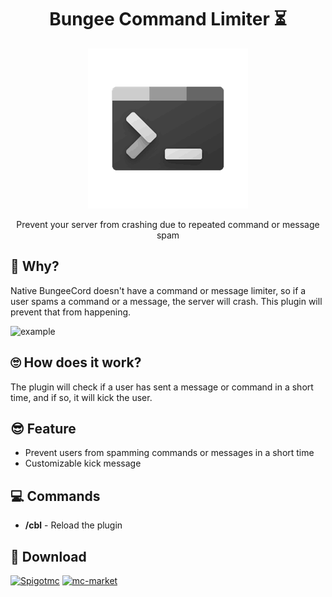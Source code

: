 <div align=center>

# Bungee Command Limiter ⏳

![BungeeCommandLimiter Logo](./assets/BungeeCommandLimiter.png)

Prevent your server from crashing due to repeated command or message spam
</div>

## 🧐 Why?

Native BungeeCord doesn't have a command or message limiter, so if a user spams a command or a message, the server will
crash.
This plugin will prevent that from happening.

![example](./assets/BungeeCommandLimiter_AttackExample.gif)

## 🙄 How does it work?

The plugin will check if a user has sent a message or command in a short time, and if so, it will kick the user.

## 😎 Feature

- Prevent users from spamming commands or messages in a short time
- Customizable kick message

## 💻 Commands

- **/cbl** - Reload the plugin

## 🛒 Download

[![Spigotmc](https://static.spigotmc.org/img/spigot.png)]()          [![mc-market](https://pbs.twimg.com/profile_images/1557308606579556352/suzgxeGs_200x200.jpg)]()